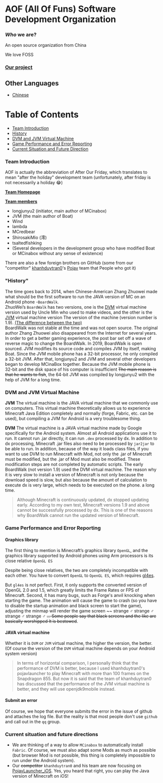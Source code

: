 # AOF (All Of Funs) Software Development Organization

### *Who* we are?

An open source organization from China

We love FOSS

### [Our project](https://github.com/AOF-Dev)

## Other Languages

- [Chinese](./README_zh-CN.md)

# Table of Contents

- [Team Introduction](#Team-Introduction)
- [History](#History)
- [DVM and JVM Virtual Machine](#Virtual-Machine)
- [Game Performance and Error Reporting](#Game-Performance)
- [Current Situation and Future Direction](#Situation)

### <span id="Team-Introduction">Team Introduction</span>

AOF is actually the abbreviation of After Our Friday, which translates to mean "after the holiday" development team (unfortunately, after friday is not necessarily a holiday 😂)

[**Team Homepage** ](https://github.com/AOF-Dev)

 [**Team members**](https://github.com/orgs/AOF-Dev/people)

- longjunyu2 (initiator, main author of MCinabox)  
- JVM (the main author of Boat)  
- Wind
- lambda  
- MCredbear
- ShirosakiMio (澪)
- tsaltedfishking
- (Several developers in the development group who have modified Boat or MCinabox without any sense of existence)  

There are also a few foreign brothers on GitHub (some from our "competitor" [khanhduytran0](https://github.com/khanhduytran0)'s [Pojav](https://github.com/PojavLauncherTeam) team that People who got it)

### <span id="History">"History"</span>

The time goes back to 2014, when Chinese-American Zhang Zhuowei made what should be the first software to run the JAVA version of MC on an Android phone -`BoardWalk`.  
ZhuoWei’s `BoardWalk` has two versions, one is the [DVM](#Virtual-Machine) virtual machine version used by Uncle Min who used to make videos, and the other is the [JVM](#Virtual-Machine) virtual machine version The version of the machine (version number is 1.9). [(The difference between the two)](#Virtual-Machine)  
BoardWalk was not stable at the time and was not open source. The original author Zhang Zhuowei also disappeared from the Internet for several years. In order to get a better gaming experience, the post bar set off a wave of reverse magic to change the BoardWalk.
In 2019, BoardWalk is open sourced. JVM modifies its source code and compiles JVM by itself, making Boat. Since the JVM mobile phone has a 32-bit processor, he only compiled a 32-bit JVM. After that, longjunyu2 and JVM and several other developers began to develop MCinaBox together. Because the JVM mobile phone is 32-bit and the disk space of his computer is insufficient ~~The main reason is that he wants to fish~~, the 64-bit JVM was compiled by longjunyu2 with the help of JVM for a long time.  

### <span id="Virtual-Machine">DVM and JVM Virtual Machine</span>

 **JVM** The virtual machine is the JAVA virtual machine that we commonly use on computers. This virtual machine theoretically allows us to experience Minecraft Java Edition completely and normally (forge, Fabric, etc. can be used), but compiling a JVM for Android is a very troublesome thing.  

 **DVM** The virtual machine is a JAVA virtual machine made by Google specifically for the Android system. Almost all Android applications use it to run. It cannot run .jar directly, it can run `.dex` processed by dx. In addition to dx processing, Minecraft .jar files also need to be processed by `jar2jar` to be able to run. In addition, because of the way it loads class files, if you want to use DVM to run Minecraft with Mod, not only the .jar of Minecraft must be modified, but the .jar of Mod must also be modified. These modification steps are not completed by automatic scripts. The early BoardWalk (not version 1.9) used the DVM virtual machine. The reason why it is very slow to install a version of Minecraft is not only because the download speed is slow, but also because the amount of calculation to execute dx is very large, which needs to be executed on the phone. a long time.  

> Although Minecraft is continuously updated, dx stopped updating early. According to my own test, Minecraft versions 1.9 and above cannot be successfully processed by dx. This is one of the reasons why BoardWalk cannot run the updated version of Minecraft.  

### <span id="Game-Performance">Game Performance and Error Reporting</span>

#### Graphics library

The first thing to mention is Minecraft’s graphics library `OpenGL`, and the graphics library supported by Android phones using Arm processors is its close relative `OpenGL ES`  

Despite being close relatives, the two are completely incompatible with each other. You have to convert `OpenGL` to `OpenGL ES`, which requires [gl4es](https://github.com/ptitSeb/gl4es).  

But `gl4es` is not perfect. First, it only supports the converted version of OpenGL 2.0 and 1.5, which greatly limits the Frame Rates or FPS of Minecraft. Second, it has many bugs, such as Forge's anvil knocking when starting the game. The animation will cause the game to crash (so you have to disable the startup animation and black screen to start the game), adjusting the minmap will render the game screen ~~ strange ♂ strange ♂ strange ♂ strange ♂ ~~... Some people say that black screens and the like are basically worshipped It is bestowed~~.

#### JAVA virtual machine

Whether it is `DVM` or `JVM` virtual machine, the higher the version, the better. (Of course the version of the `DVM` virtual machine depends on your Android system version)  

> In terms of horizontal comparison, I personally think that the performance of DVM is better, because I used khanhduytran0's pojavlauncher to play Minecraft with more than 100 frames on the Snapdragon 855. But now it is said that the team of khanhduytran0 has discussed that the performance of the JVM virtual machine is better, and they will use openjdk9mobile instead.  

#### Submit an error  

Of course, we hope that everyone submits the error in the issue of github and attaches the log file. But the reality is that most people don't use `github` and call out in the `qq` group.  

### <span id="Situation">Current situation and future directions</span>  

- We are thinking of a way to allow `MCinabox` to automatically install `Fabric`. Of course, we must also adapt some Mods as much as possible (but browser Mod is not possible, this thing is completely impossible to run under the Android system).
- Our ~~competitor~~ `khanhduytran0` and his team are now focusing on [PojavLauncher_iOS](https://github.com/PojavLauncherTeam/PojavLauncher_iOS). Yes, you heard that right, you can play the Java version of Minecraft on iOS!



